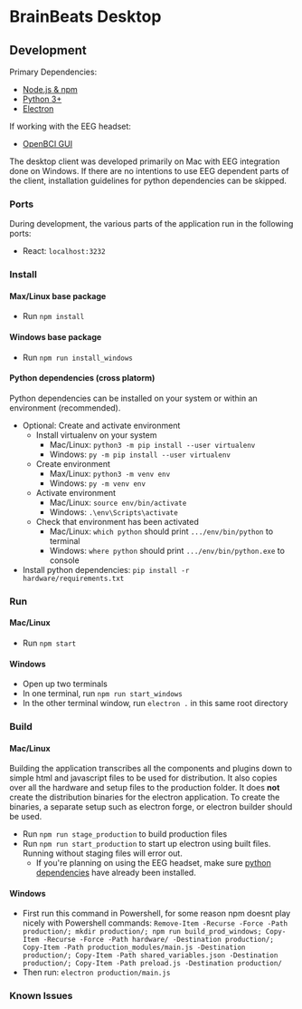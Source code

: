 # BrainBeats Desktop

## Development

Primary Dependencies:

- [Node.js & npm](https://nodejs.org/en/)
- [Python 3+](https://www.python.org/)
- [Electron](https://www.electronjs.org/)

If working with the EEG headset:

- [OpenBCI GUI](https://openbci.com/index.php/downloads)

The desktop client was developed primarily on Mac with EEG integration done on Windows. If there are no intentions to use EEG dependent parts of the client, installation guidelines for python dependencies can be skipped.

### Ports

During development, the various parts of the application run in the following ports:

- React: `localhost:3232`

### Install

#### Max/Linux base package

- Run `npm install`

#### Windows base package

- Run `npm run install_windows`

#### Python dependencies (cross platorm)

Python dependencies can be installed on your system or within an environment (recommended).

- Optional: Create and activate environment
  - Install virtualenv on your system
    - Mac/Linux: `python3 -m pip install --user virtualenv`
    - Windows: `py -m pip install --user virtualenv`
  - Create environment
    - Max/Linux: `python3 -m venv env`
    - Windows: `py -m venv env`
  - Activate environment
    - Mac/Linux: `source env/bin/activate`
    - Windows: `.\env\Scripts\activate`
  - Check that environment has been activated
    - Mac/Linux: `which python` should print `.../env/bin/python` to terminal
    - Windows: `where python` should print `.../env/bin/python.exe` to console
- Install python dependencies: `pip install -r hardware/requirements.txt`

### Run

#### Mac/Linux

- Run `npm start`

#### Windows

- Open up two terminals
- In one terminal, run `npm run start_windows`
- In the other terminal window, run `electron .` in this same root directory

### Build

#### Mac/Linux

Building the application transcribes all the components and plugins down to simple html and javascript files to be used for distribution. It also copies over all the hardware and setup files to the production folder. It does **not** create the distribution binaries for the electron application. To create the binaries, a separate setup such as electron forge, or electron builder should be used.

- Run `npm run stage_production` to build production files
- Run `npm run start_production` to start up electron using built files. Running without staging files will error out.
  - If you're planning on using the EEG headset, make sure [python dependencies](#python-dependencies-cross-platorm) have already been installed.

#### Windows

- First run this command in Powershell, for some reason npm doesnt play nicely with Powershell commands: `Remove-Item -Recurse -Force -Path production/; mkdir production/; npm run build_prod_windows; Copy-Item -Recurse -Force -Path hardware/ -Destination production/; Copy-Item -Path production_modules/main.js -Destination production/; Copy-Item -Path shared_variables.json -Destination production/; Copy-Item -Path preload.js -Destination production/`
- Then run: `electron production/main.js`

### Known Issues
